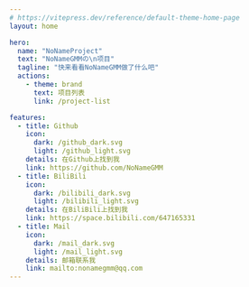 ```yaml
---
# https://vitepress.dev/reference/default-theme-home-page
layout: home

hero:
  name: "NoNameProject"
  text: "NoNameGMMの\n项目"
  tagline: "快来看看NoNameGMM做了什么吧"
  actions:
    - theme: brand
      text: 项目列表
      link: /project-list

features:
  - title: Github
    icon:
      dark: /github_dark.svg
      light: /github_light.svg
    details: 在Github上找到我
    link: https://github.com/NoNameGMM
  - title: BiliBili
    icon:
      dark: /bilibili_dark.svg
      light: /bilibili_light.svg
    details: 在BiliBili上找到我
    link: https://space.bilibili.com/647165331
  - title: Mail
    icon:
      dark: /mail_dark.svg
      light: /mail_light.svg
    details: 邮箱联系我
    link: mailto:nonamegmm@qq.com
---
```



